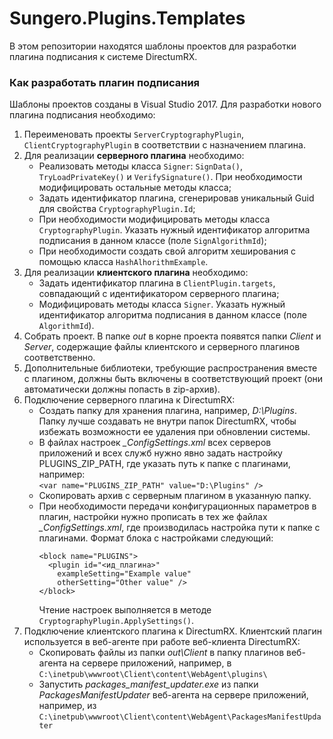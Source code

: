 # Sungero.Plugins.Templates
В этом репозитории находятся шаблоны проектов для разработки плагина подписания к системе DirectumRX.

### Как разработать плагин подписания
Шаблоны проектов созданы в Visual Studio 2017. Для разработки нового плагина подписания необходимо:
1. Переименовать проекты `ServerCryptographyPlugin`, `ClientCryptographyPlugin` в соответствии с назначением плагина.
2. Для реализации **серверного плагина** необходимо: 
    * Реализовать методы класса `Signer`: `SignData()`, `TryLoadPrivateKey()` и `VerifySignature()`. При необходимости модифицировать остальные методы класса;
    * Задать идентификатор плагина, сгенерировав уникальный Guid для свойства `CryptographyPlugin.Id`;
    * При необходимости модифицировать методы класса `CryptographyPlugin`. Указать нужный идентификатор алгоритма подписания в данном классе (поле `SignAlgorithmId`);
    * При необходимости создать свой алгоритм хеширования с помощью класса `HashAlhorithmExample`.
3. Для реализации **клиентского плагина** необходимо:
    * Задать идентификатор плагина в `ClientPlugin.targets`, совпадающий с идентификатором серверного плагина;
    * Модифицировать методы класса `Signer`. Указать нужный идентификатор алгоритма подписания в данном классе (поле `AlgorithmId`).
4. Собрать проект. В папке *out* в корне проекта появятся папки *Client* и *Server*, содержащие файлы клиентского и серверного плагинов соответственно.
5. Дополнительные библиотеки, требующие распространения вместе с плагином, должны быть включены в соответствующий проект (они автоматически должны попасть в zip-архив). 
6. Подключение серверного плагина к DirectumRX:
    * Создать папку для хранения плагина, например, *D:\Plugins*. Папку лучше создавать не внутри папок DirectumRX, чтобы избежать возможности ее удаления при обновлении системы.
    * В файлах настроек *_ConfigSettings.xml* всех серверов приложений и всех служб нужно явно задать настройку PLUGINS_ZIP_PATH, где указать путь к папке с плагинами, например:  
    ```<var name="PLUGINS_ZIP_PATH" value="D:\Plugins" />```
    * Скопировать архив с серверным плагином в указанную папку.
    * При необходимости передачи конфигурационных параметров в плагин, настройки нужно прописать в тех же файлах *_ConfigSettings.xml*, где производилась настройка пути к папке с плагинами. Формат блока с настройками следующий: 
      ```
      <block name="PLUGINS">
        <plugin id="<ид_плагина>"
          exampleSetting="Example value"
          otherSetting="Other value" />
      </block>
      ```
	  Чтение настроек выполняется в методе `CryptographyPlugin.ApplySettings()`.
7. Подключение клиентского плагина к DirectumRX. Клиентский плагин используется в веб-агенте при работе веб-клиента DirectumRX:
    * Скопировать файлы из папки *out\Client* в папку плагинов веб-агента на сервере приложений, например, в  
    ```C:\inetpub\wwwroot\Client\content\WebAgent\plugins\```
    * Запустить *packages_manifest_updater.exe* из папки *PackagesManifestUpdater* веб-агента на сервере приложений, например, из  
    ```C:\inetpub\wwwroot\Client\content\WebAgent\PackagesManifestUpdater```
